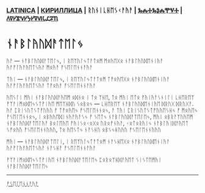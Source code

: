 ### [LATINICA](../Latn/Nablyudatelj.md) | [КИРИЛЛИЦА](../Cyrl/Наблюдатель.md) | ᚱᚢᚾᛁᚳᚺᛖᛊᚲᚨᚤᚨ | [ⰃⰎⰀⰃⰑⰎⰉⰜⰀ](../Glag/Ⱀⰰⰱⰾⱓⰴⰰⱅⰵⰾⱐ.md) | [𐍓𐍠𐍔𐍮𐍝𐍔𐍟𐍔𐍠𐍜𐍡𐍚𐍐𐍴](../Perm/𐍝𐍐𐍑𐍛𐍳𐍓𐍐𐍢𐍔𐍛𐍰.md)

#  ᚾᚨᛒᛚᚤᚢᛞᚨᛏᛖᛚᛃ

ᚤᚨ — ᚾᚨᛒᛚᚤᚢᛞᚨᛏᛖᛚᛃ, ᛁ ᚱᛖᛉᚢᛚᛃᛏᚨᛏᛟᛗ ᛗᛟᚤᛖᚷᛟ ᚾᚨᛒᛚᚤᚢᛞᛖᚾᛁᚤᚨ ᚤᚨᚡᛚᚤᚨᚤᛖᛏᛊᚤᚨ ᛗᛟᚤᚨ ᚡᛊᛖᛚᛖᚾᚾᚨᚤᚨ

ᛏᚤᛁ — ᚾᚨᛒᛚᚤᚢᛞᚨᛏᛖᛚᛃ, ᛁ ᚱᛖᛉᚢᛚᛃᛏᚨᛏᛟᛗ ᛏᚡᛟᚤᛖᚷᛟ ᚾᚨᛒᛚᚤᚢᛞᛖᚾᛁᚤᚨ ᚤᚨᚡᛚᚤᚨᚤᛖᛏᛊᚤᚨ ᛏᚡᛟᚤᚨ ᚡᛊᛖᛚᛖᚾᚾᚨᚤᚨ

ᚤᛖᛊᛚᛁ ᛗᚤᛁ ᚾᚨᛒᛚᚤᚢᛞᚨᚤᛖᛗ ᛟᛞᚾᛟ ᛁ ᛏᛟ ᛉᚺᛖ, ᛏᛟ ᛗᚤᛁ ᛖᛏᛟ ᚡᚤᛁᚤᚨᛊᚾᛁᛚᛁ ᚳᚺᛖᚱᛖᛉ ᚡᛉᚨᛁᛗᛟᛞᛖᛃᛊᛏᚡᛁᚤᛖ ᛗᛖᛉᚺᛞᚢ ᛊᛟᛒᛟᛃ — ᚳᚺᛖᚱᛖᛉ ᚾᚨᛒᛚᚤᚢᛞᛖᚾᛁᚤᛖ ᛞᚱᚢᚷ ᛞᚱᚢᚷᚨ. ᚤᚨ ᛈᚱᛁᛊᚢᛏᛊᛏᚡᚢᚤᚢ ᚡ ᛏᚡᛟᚤᛖᛃ ᚡᛊᛖᛚᛖᚾᚾᛟᛃ, ᚨ ᛏᚤᛁ ᛈᚱᛁᛊᚢᛏᛊᛏᚡᚢᚤᛖᛊᚺᛃ ᚡ ᛗᛟᚤᛖᛃ ᚡᛊᛖᛚᛖᚾᚾᛟᛃ, ᛁ ᛟᛒᚤᚤᛖᛞᛁᚾᚤᚨᚤᚨᛊᛃ ᚡ ᛊᛖᛏᛃ ᚾᚨᛒᛚᚤᚢᛞᚨᛏᛖᛚᛖᛃ, ᛗᚤᛁ ᛟᛒᚱᚨᛉᚢᚤᛖᛗ ᚾᚨᛒᛚᚤᚢᛞᚨᛏᛖᛚᚤᚨ ᛒᛟᛚᛖᚤᛖ ᚡᚤᛁᛊᛟᚲᛟᚷᛟ ᚢᚱᛟᚡᚾᚤᚨ, ᚲᛟᛏᛟᚱᚤᛁᛃ ᚾᚨᛒᛚᚤᛁᛞᚨᚤᛖᛏ ᛊᚡᛟᚤᚢ ᚡᛊᛖᛚᛖᚾᚾᚢᚤᚢ, ᛏᛟ ᚤᛖᛊᛏᛃ ᚾᚨᛊᚺᚢ ᛟᛒᛊᛃᚺᚢᚤᚢ ᚡᛊᛖᛚᛖᚾᚾᚢᚤᚢ

ᛗᚤᛁ — ᚾᚨᛒᛚᚤᚢᛞᚨᛏᛖᛚᛁ, ᛁ ᚱᛖᛉᚢᛚᛃᛏᚨᛏᛟᛗ ᚾᚨᛊᚺᛖᚷᛟ ᚾᚨᛒᛚᚤᚢᛞᛖᚾᛁᚤᚨ ᚤᚨᚡᛚᚤᚨᚤᛖᛏᛊᚤᚨ ᚾᚨᛊᚺᚨ ᚡᛊᛖᛚᛖᚾᚾᚨᚤᚨ


ᚡᛉᚨᛁᛗᛟᛞᛖᛃᛊᛏᚡᛁᚤᛖ ᚾᚨᛒᛚᚤᚢᛞᚨᛏᛖᛚᛖᛃ ᛈᛟᚱᛟᛉᚺᛞᚨᚤᛖᛏ ᛊᛁᛊᛏᛖᛗᚤᛁ ᚾᚨᛒᛚᚤᚢᛞᚨᛏᛖᛚᛖᛃ 

___
[ᚡᛊᛖᛚᛖᚾᚾᚨᚤᚨ](ᚡᛊᛖᛚᛖᚾᚾᚨᚤᚨ.md)
